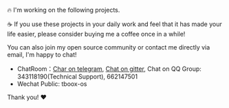 🔥 I'm working on the following projects. 

☕ If you use these projects in your daily work and feel that it has made your life easier, please consider buying me a coffee once in a while!

You can also join my open source community or contact me directly via email, I'm happy to chat!

* ChatRoom：[Char on telegram](https://t.me/tbooxorg), [Chat on gitter](https://gitter.im/tboox/tboox?utm_source=badge&utm_medium=badge&utm_campaign=pr-badge&utm_content=badge), Chat on QQ Group: 343118190(Technical Support), 662147501
* Wechat Public: tboox-os
 
Thank you! ❤️
